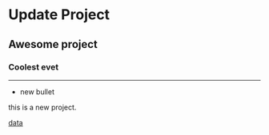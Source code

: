 

# Update Project


## Awesome project 

### Coolest evet

---

* new bullet

this is a new project.

[data](./data)
